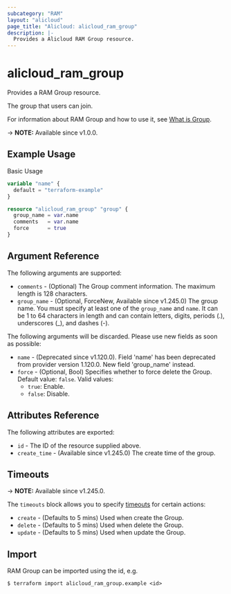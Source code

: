 ```yaml
---
subcategory: "RAM"
layout: "alicloud"
page_title: "Alicloud: alicloud_ram_group"
description: |-
  Provides a Alicloud RAM Group resource.
---
```


# alicloud_ram_group

Provides a RAM Group resource.

The group that users can join.

For information about RAM Group and how to use it, see [What is Group](https://www.alibabacloud.com/help/en/ram/developer-reference/api-ram-2015-05-01-creategroup).

-> **NOTE:** Available since v1.0.0.

## Example Usage

Basic Usage

```terraform
variable "name" {
  default = "terraform-example"
}

resource "alicloud_ram_group" "group" {
  group_name = var.name
  comments   = var.name
  force      = true
}
```

## Argument Reference

The following arguments are supported:
* `comments` - (Optional) The Group comment information. The maximum length is 128 characters.
* `group_name` - (Optional, ForceNew, Available since v1.245.0) The group name. You must specify at least one of the `group_name` and `name`.
It can be 1 to 64 characters in length and can contain letters, digits, periods (.), underscores (_), and dashes (-).

The following arguments will be discarded. Please use new fields as soon as possible:
* `name` - (Deprecated since v1.120.0). Field 'name' has been deprecated from provider version 1.120.0. New field 'group_name' instead.
* `force` - (Optional, Bool) Specifies whether to force delete the Group. Default value: `false`. Valid values:
  - `true`: Enable.
  - `false`: Disable.

## Attributes Reference

The following attributes are exported:
* `id` - The ID of the resource supplied above.
* `create_time` - (Available since v1.245.0) The create time of the group.

## Timeouts

-> **NOTE:** Available since v1.245.0.

The `timeouts` block allows you to specify [timeouts](https://www.terraform.io/docs/configuration-0-11/resources.html#timeouts) for certain actions:
* `create` - (Defaults to 5 mins) Used when create the Group.
* `delete` - (Defaults to 5 mins) Used when delete the Group.
* `update` - (Defaults to 5 mins) Used when update the Group.

## Import

RAM Group can be imported using the id, e.g.

```shell
$ terraform import alicloud_ram_group.example <id>
```